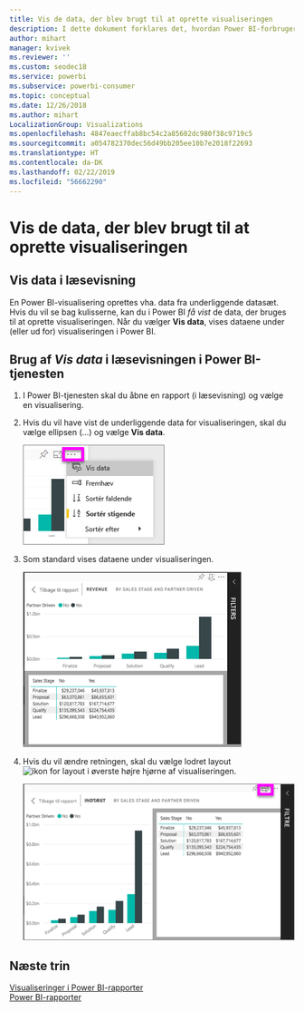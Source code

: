 ```yaml
---
title: Vis de data, der blev brugt til at oprette visualiseringen
description: I dette dokument forklares det, hvordan Power BI-forbrugere kan "få vist" de data, der bruges til at oprette en visualisering.
author: mihart
manager: kvivek
ms.reviewer: ''
ms.custom: seodec18
ms.service: powerbi
ms.subservice: powerbi-consumer
ms.topic: conceptual
ms.date: 12/26/2018
ms.author: mihart
LocalizationGroup: Visualizations
ms.openlocfilehash: 4847eaecffab8bc54c2a85602dc980f38c9719c5
ms.sourcegitcommit: a054782370dec56d49bb205ee10b7e2018f22693
ms.translationtype: HT
ms.contentlocale: da-DK
ms.lasthandoff: 02/22/2019
ms.locfileid: "56662290"
---
```

# <a name="show-the-data-that-was-used-to-create-the-visualization"></a>Vis de data, der blev brugt til at oprette visualiseringen
## <a name="show-data-in-reading-view"></a>Vis data i læsevisning
En Power BI-visualisering oprettes vha. data fra underliggende datasæt. Hvis du vil se bag kulisserne, kan du i Power BI *få vist* de data, der bruges til at oprette visualiseringen. Når du vælger **Vis data**, vises dataene under (eller ud for) visualiseringen i Power BI.


## <a name="using-show-data-in-power-bi-service-reading-view"></a>Brug af *Vis data* i læsevisningen i Power BI-tjenesten
1. I Power BI-tjenesten skal du åbne en rapport (i læsevisning) og vælge en visualisering.  
2. Hvis du vil have vist de underliggende data for visualiseringen, skal du vælge ellipsen (...) og vælge **Vis data**.
   
   ![vælg Vis data](./media/end-user-show-data/power-bi-show-data2.png)
3. Som standard vises dataene under visualiseringen.
   
   ![visning af visualisering og lodrette data](./media/end-user-show-data/power-bi-explore-show-data-new.png)

4. Hvis du vil ændre retningen, skal du vælge lodret layout ![ikon for layout](media/end-user-show-data/power-bi-vertical-icon-new.png) i øverste højre hjørne af visualiseringen.
   
   ![visning af visualisering og vandrette data](./media/end-user-show-data/power-bi-explore-show-data2-new.png)

## <a name="next-steps"></a>Næste trin
[Visualiseringer i Power BI-rapporter](../visuals/power-bi-report-visualizations.md)    
[Power BI-rapporter](end-user-reports.md)    
